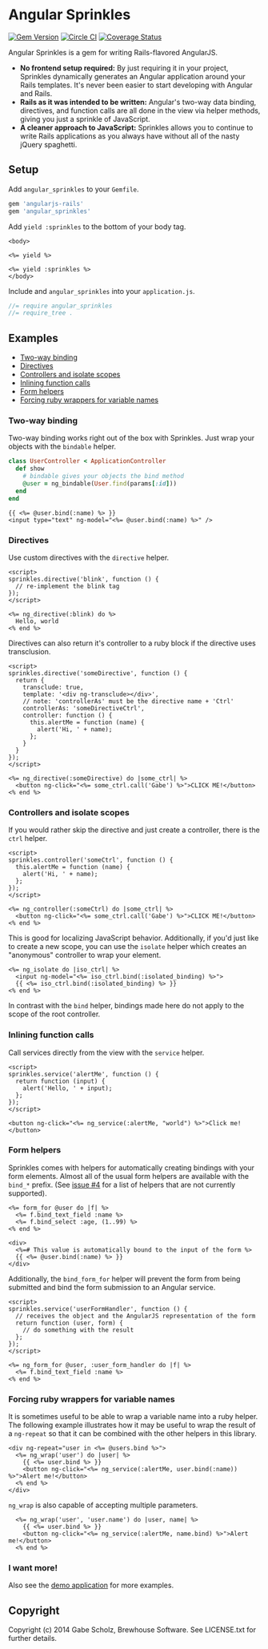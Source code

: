 # Angular Sprinkles

[![Gem Version](https://badge.fury.io/rb/angular_sprinkles.svg)](http://badge.fury.io/rb/angular_sprinkles)
[![Circle CI](https://circleci.com/gh/BrewhouseTeam/angular_sprinkles.png?style=badge)](https://circleci.com/gh/BrewhouseTeam/angular_sprinkles)
[![Coverage Status](https://coveralls.io/repos/BrewhouseTeam/angular_sprinkles/badge.png?branch=master)](https://coveralls.io/r/BrewhouseTeam/angular_sprinkles?branch=master)

Angular Sprinkles is a gem for writing Rails-flavored AngularJS.

- __No frontend setup required:__ By just requiring it in your project, Sprinkles dynamically generates an Angular application around your Rails templates. It's never been easier to start developing with Angular and Rails.
- __Rails as it was intended to be written:__ Angular's two-way data binding, directives, and function calls are all done in the view via helper methods, giving you just a sprinkle of JavaScript.
- __A cleaner approach to JavaScript:__ Sprinkles allows you to continue to write Rails applications as you always have without all of the nasty jQuery spaghetti.


## Setup

Add `angular_sprinkles` to your `Gemfile`.

```ruby
gem 'angularjs-rails'
gem 'angular_sprinkles'
```

Add `yield :sprinkles` to the bottom of your body tag.

```erb
<body>

<%= yield %>

<%= yield :sprinkles %>
</body>
```

Include and `angular_sprinkles` into your `application.js`.

```js
//= require angular_sprinkles
//= require_tree .
```

## Examples

- [Two-way binding](#two-way-binding)
- [Directives](#directives)
- [Controllers and isolate scopes](#controllers-and-isolate-scopes)
- [Inlining function calls](#inlining-function-calls)
- [Form helpers](#form-helpers)
- [Forcing ruby wrappers for variable names](#forcing-ruby-wrappers-for-variable-names)

### Two-way binding

Two-way binding works right out of the box with Sprinkles. Just wrap your objects with the `bindable` helper.

```ruby
class UserController < ApplicationController
  def show
    # bindable gives your objects the bind method
    @user = ng_bindable(User.find(params[:id]))
  end
end
```

```erb
{{ <%= @user.bind(:name) %> }}
<input type="text" ng-model="<%= @user.bind(:name) %>" />
```

### Directives

Use custom directives with the `directive` helper.

```erb
<script>
sprinkles.directive('blink', function () {
  // re-implement the blink tag
});
</script>

<%= ng_directive(:blink) do %>
  Hello, world
<% end %>
```

Directives can also return it's controller to a ruby block if the directive uses transclusion.

```erb
<script>
sprinkles.directive('someDirective', function () {
  return {
    transclude: true,
    template: '<div ng-transclude></div>',
    // note: 'controllerAs' must be the directive name + 'Ctrl'
    controllerAs: 'someDirectiveCtrl',
    controller: function () {
      this.alertMe = function (name) {
        alert('Hi, ' + name);
      };
    }
  }
});
</script>

<%= ng_directive(:someDirective) do |some_ctrl| %>
  <button ng-click="<%= some_ctrl.call('Gabe') %>">CLICK ME!</button>
<% end %>
```

### Controllers and isolate scopes

If you would rather skip the directive and just create a controller, there is the `ctrl` helper.

```erb
<script>
sprinkles.controller('someCtrl', function () {
  this.alertMe = function (name) {
    alert('Hi, ' + name);
  };
});
</script>

<%= ng_controller(:someCtrl) do |some_ctrl| %>
  <button ng-click="<%= some_ctrl.call('Gabe') %>">CLICK ME!</button>
<% end %>
```

This is good for localizing JavaScript behavior. Additionally, if you'd just like to create a new
scope, you can use the `isolate` helper which creates an "anonymous" controller to wrap your element.

```erb
<%= ng_isolate do |iso_ctrl| %>
  <input ng-model="<%= iso_ctrl.bind(:isolated_binding) %>">
  {{ <%= iso_ctrl.bind(:isolated_binding) %> }}
<% end %>
```

In contrast with the `bind` helper, bindings made here do not apply to the scope of the root controller.

### Inlining function calls

Call services directly from the view with the `service` helper.

```erb
<script>
sprinkles.service('alertMe', function () {
  return function (input) {
    alert('Hello, ' + input);
  };
});
</script>

<button ng-click="<%= ng_service(:alertMe, "world") %>">Click me!</button>
```

### Form helpers

Sprinkles comes with helpers for automatically creating bindings with your form elements. Almost all of the usual form helpers are available with the `bind_*` prefix. (See [issue #4](https://github.com/BrewhouseTeam/angular_sprinkles/issues/4) for a list of helpers that are not currently supported).

```erb
<%= form_for @user do |f| %>
  <%= f.bind_text_field :name %>
  <%= f.bind_select :age, (1..99) %>
<% end %>

<div>
  <%=# This value is automatically bound to the input of the form %>
  {{ <%= @user.bind(:name) %> }}
</div>
```

Additionally, the `bind_form_for` helper will prevent the form from being submitted and bind the form submission to an Angular service.

```erb
<script>
sprinkles.service('userFormHandler', function () {
  // receives the object and the AngularJS representation of the form
  return function (user, form) {
    // do something with the result
  };
});
</script>

<%= ng_form_for @user, :user_form_handler do |f| %>
  <%= f.bind_text_field :name %>
<% end %>
```

### Forcing ruby wrappers for variable names

It is sometimes useful to be able to wrap a variable name into a ruby helper. The following example illustrates how it may be useful to
wrap the result of a `ng-repeat` so that it can be combined with the other helpers in this library.

```erb
<div ng-repeat="user in <%= @users.bind %>">
  <%= ng_wrap('user') do |user| %>
    {{ <%= user.bind %> }}
    <button ng-click="<%= ng_service(:alertMe, user.bind(:name)) %>">Alert me!</button>
  <% end %>
</div>
```

`ng_wrap` is also capable of accepting multiple parameters.

```erb
  <%= ng_wrap('user', 'user.name') do |user, name| %>
    {{ <%= user.bind %> }}
    <button ng-click="<%= ng_service(:alertMe, name.bind) %>">Alert me!</button>
  <% end %>
```

### I want more!

Also see the [demo application](https://github.com/BrewhouseTeam/angular_sprinkles_example) for more examples.

## Copyright

Copyright (c) 2014 Gabe Scholz, Brewhouse Software. See LICENSE.txt for further details.
